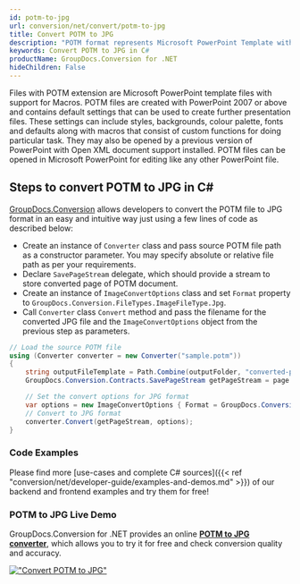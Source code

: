 ```yaml
---
id: potm-to-jpg
url: conversion/net/convert/potm-to-jpg
title: Convert POTM to JPG
description: "POTM format represents Microsoft PowerPoint Template with .potm extension. Learn how to convert POTM to JPG file programmatically in C# language using GroupDocs.Conversion for .NET library."
keywords: Convert POTM to JPG in C#
productName: GroupDocs.Conversion for .NET
hideChildren: False
---
```


Files with POTM extension are Microsoft PowerPoint template files with support for Macros. POTM files are created with PowerPoint 2007 or above and contains default settings that can be used to create further presentation files. These settings can include styles, backgrounds, colour palette, fonts and defaults along with macros that consist of custom functions for doing particular task. They may also be opened by a previous version of PowerPoint with Open XML document support installed. POTM files can be opened in Microsoft PowerPoint for editing like any other PowerPoint file.

## Steps to convert POTM to JPG in C#

[GroupDocs.Conversion](https://products.groupdocs.com/conversion/net) allows developers to convert the POTM file to JPG format in an easy and intuitive way just using a few lines of code as described below:

* Create an instance of `Converter` class and pass source POTM file path as a constructor parameter. You may specify absolute or relative file path as per your requirements. 
* Declare `SavePageStream` delegate, which should provide a stream to store converted page of POTM document.
* Create an instance of `ImageConvertOptions` class and set `Format` property to `GroupDocs.Conversion.FileTypes.ImageFileType.Jpg`.
* Call `Converter` class `Convert` method and pass the filename for the converted JPG file and the `ImageConvertOptions` object from the previous step as parameters.

```csharp
// Load the source POTM file
using (Converter converter = new Converter("sample.potm"))
{
    string outputFileTemplate = Path.Combine(outputFolder, "converted-page-{0}.jpg");
    GroupDocs.Conversion.Contracts.SavePageStream getPageStream = page => new FileStream(string.Format(outputFileTemplate, page), FileMode.Create);

    // Set the convert options for JPG format
    var options = new ImageConvertOptions { Format = GroupDocs.Conversion.FileTypes.ImageFileType.Jpg };   
    // Convert to JPG format
    converter.Convert(getPageStream, options);
}
```

### Code Examples

Please find more [use-cases and complete C# sources]({{< ref "conversion/net/developer-guide/examples-and-demos.md" >}}) of our backend and frontend examples and try them for free!

### POTM to JPG Live Demo

GroupDocs.Conversion for .NET provides an online [**POTM to JPG converter**](https://products.groupdocs.app/conversion/potm-to-jpg), which allows you to try it for free and check conversion quality and accuracy.

[!["Convert POTM to JPG"](conversion/net/images/convert-to-jpg/convert-potm-to-jpg.png)](https://products.groupdocs.app/conversion/potm-to-jpg)